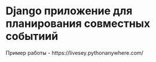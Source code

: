 <h1>Django приложение для планирования совместных событиий</h1>
Пример работы - https://livesey.pythonanywhere.com/

